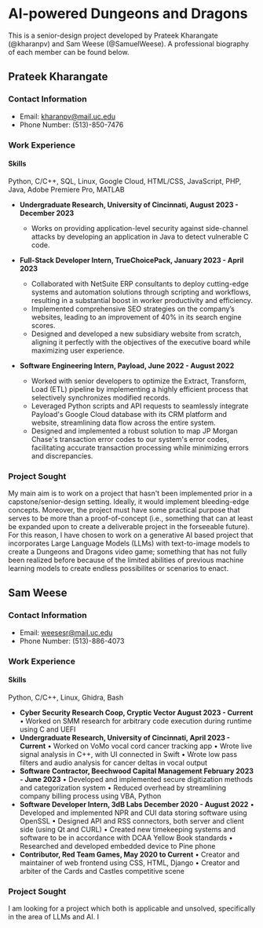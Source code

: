 # AI-powered Dungeons and Dragons

This is a senior-design project developed by Prateek Kharangate (@kharanpv) and Sam Weese (@SamuelWeese). A professional biography of each member can be found below.

## Prateek Kharangate
### Contact Information

- Email: kharanpv@mail.uc.edu
- Phone Number: (513)-850-7476

### Work Experience

#### Skills
Python, C/C++, SQL, Linux, Google Cloud, HTML/CSS, JavaScript, PHP, Java, Adobe Premiere Pro, MATLAB

- **Undergraduate Research, University of Cincinnati, August 2023 - December 2023**
  - Works on providing application-level security against side-channel attacks by developing an application in Java to detect vulnerable C code.

- **Full-Stack Developer Intern, TrueChoicePack, January 2023 - April 2023**
  - Collaborated with NetSuite ERP consultants to deploy cutting-edge systems and automation solutions through
    scripting and workflows, resulting in a substantial boost in worker productivity and efficiency.
  - Implemented comprehensive SEO strategies on the company’s websites, leading to an improvement of 40% in its
    search engine scores.
  - Designed and developed a new subsidiary website from scratch, aligning it perfectly with the objectives of the
    executive board while maximizing user experience.

- **Software Engineering Intern, Payload, June 2022 - August 2022**
  - Worked with senior developers to optimize the Extract, Transform, Load (ETL) pipeline by implementing a highly
  efficient process that selectively synchronizes modified records.
  - Leveraged Python scripts and API requests to seamlessly integrate Payload's Google Cloud database with its CRM
  platform and website, streamlining data flow across the entire system.
  - Designed and implemented a robust solution to map JP Morgan Chase's transaction error codes to our system's error
  codes, facilitating accurate transaction processing while minimizing errors and discrepancies.

### Project Sought
My main aim is to work on a project that hasn't been implemented prior in a capstone/senior-design setting. Ideally, it would implement bleeding-edge concepts. Moreover, the project must have some practical purpose that serves to be more than a proof-of-concept (i.e., something that can at least be expanded upon to create a deliverable project in the forseeable future). For this reason, I have chosen to work on a generative AI based project that incorporates Large Language Models (LLMs) with text-to-image models to create a Dungeons and Dragons video game; something that has not fully been realized before because of the limited abilities of previous machine learning models to create endless possibilites or scenarios to enact.

## Sam Weese
### Contact Information

- Email: weesesr@mail.uc.edu
- Phone Number: (513)-886-4073

### Work Experience

#### Skills
Python, C/C++, Linux, Ghidra, Bash
- **Cyber Security Research Coop, Cryptic Vector August 2023 - Current**
  • Worked on SMM research for arbitrary code execution during runtime using C and UEFI
- **Undergraduate Research, University of Cincinnati, April 2023 - Current**
  • Worked on VoMo vocal cord cancer tracking app
  • Wrote live signal analysis in C++, with UI connected in Swift
  • Wrote low pass filters and audio analysis for cancer deltas in vocal output
- **Software Contractor, Beechwood Capital Management February 2023 - June 2023**
  • Developed and implemented secure digitization methods and categorization system
  • Reduced overhead by streamlining company billing process using VBA, Python
- **Software Developer Intern, 3dB Labs December 2020 - August 2022**
  • Developed and implemented NPR and CUI data storing software using OpenSSL
  • Designed API and RSS connectors, both server and client side (using Qt and CURL)
  • Created new timekeeping systems and software to be in accordance with DCAA Yellow Book standards
  • Researched and developed embedded device to Pine phone
- **Contributor, Red Team Games, May 2020 to Current**
  • Creator and maintainer of web frontend using CSS, HTML, Django
  • Creator and arbiter of the Cards and Castles competitive scene

### Project Sought
I am looking for a project which both is applicable and unsolved, specifically in the area of LLMs and AI. I 

